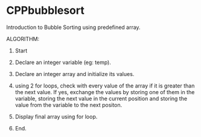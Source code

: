 # CPPbubblesort
Introduction to Bubble Sorting using predefined array.

ALGORITHM:

1. Start

2. Declare an integer variable (eg: temp).

3. Declare an integer array and initialize its values.

4. using 2 for loops, check with every value of the array if it is greater than the next value. If yes, exchange the values by storing one of them in the variable, storing the next value in the current position and storing the value from the variable to the next positon.

5. Display final array using for loop.

6. End.
